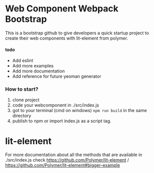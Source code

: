 # Web Component Webpack Bootstrap

This is a bootstrap github to give developers a quick startup project to
create their web components with lit-element from polymer.

#### todo
- Add eslint
- Add more examples
- Add more documentation
- Add reference for future yeoman generator

### How to start?
 1. clone project
 2. code your webcomponent in ./src/index.js
 3. got to your terminal (cmd on windows) ```npm run build``` in the same directory
 4. publish to npm or import index.js as a script tag.

# lit-element
For more documentation about all the methods that are available in ./src/index.js
check https://github.com/Polymer/lit-element / https://github.com/Polymer/lit-element#bigger-example
